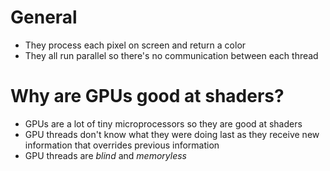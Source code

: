 # General
- They process each pixel on screen and return a color
- They all run parallel so there's no communication between each thread

# Why are GPUs good at shaders?
- GPUs are a lot of tiny microprocessors so they are good at shaders
- GPU threads don't know what they were doing last as they receive new information that overrides previous information
- GPU threads are *blind* and *memoryless*